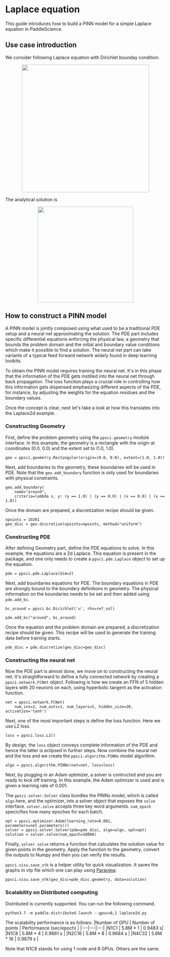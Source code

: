 # Laplace equation

This guide introduces how to build a PINN model for a simple Laplace equation in PaddleScience.

## Use case introduction

We consider following Laplace equation with Dirichlet bounday condition.

<div align="center">    
<img src="../../docs/source/img/laplaceeq.png" width = "400" align=center />
</div>


The analytical solution is 
<div align="center">
<img src="../../docs/source/img/laplacesolution.png" width = "300" align=center />
</div>




## How to construct a PINN model

A PINN model is jointly composed using what used to be a traditional PDE setup and
a neural net approximating the solution. The PDE part includes specific
differential equations enforcing the physical law, a geometry that bounds
the problem domain and the initial and boundary value conditions which make it
possible to find a solution. The neural net part can take variants of a typical
feed forward network widely found in deep learning toolkits.

To obtain the PINN model requires training the neural net. It's in this phase that
the information of the PDE gets instilled into the neural net through back propagation.
The loss function plays a crucial role in controlling how this information gets dispensed
emphasizing different aspects of the PDE, for instance, by adjusting the weights for
the equation residues and the boundary values.

Once the concept is clear, next let's take a look at how this translates into the
Laplace2d example.

### Constructing Geometry

First, define the problem geometry using the `ppsci.geometry` module interface. In this example,
the geometry is a rectangle with the origin at coordinates (0.0, 0.0) and the extent set
to (1.0, 1.0).

```
geo = ppsci.geometry.Rectangular(origin=(0.0, 0.0), extent=(1.0, 1.0))
```

Next, add boundaries to the geometry, these boundaries will be used in PDE. 
Note that the `geo.add_boundary` function is only used for boundaries with physical constraints. 


```
geo.add_boundary(
    name="around",
    criteria=lambda x, y: (y == 1.0) | (y == 0.0) | (x == 0.0) | (x == 1.0))
```

Once the domain are prepared, a discretization recipe should be given.

```
npoints = 10201
geo_disc = geo.discretize(npoints=npoints, method="uniform")
```

### Constructing PDE

After defining Geometry part, define the PDE equations to solve. In this example, the equations are a 2d
Laplace. This equation is present in the package, and one only needs to
create a `ppsci.pde.Laplace` object to set up the equation.

```
pde = ppsci.pde.Laplace(dim=2)
```

Next, add boundaries equations for PDE. 
The boundary equations in PDE are strongly bound to the boundary definitions in geometry. 
The physical information on the  boundaries needs to be set and then added using `pde.add_bc`.


```
bc_around = ppsci.bc.Dirichlet('u', rhs=ref_sol)

pde.add_bc("around", bc_around)
```

Once the equation and the problem domain are prepared, a discretization
recipe should be given. This recipe will be used to generate the training data
before training starts.

```
pde_disc = pde.discretize(geo_disc=geo_disc)
```

### Constructing the neural net

Now the PDE part is almost done, we move on to constructing the neural net.
It's straightforward to define a fully connected network by creating a `ppsci.network.FCNet` object.
Following is how we create an FFN of 5 hidden layers with 20 neurons on each, using hyperbolic
tangent as the activation function.

```
net = ppsci.network.FCNet(
    num_ins=2, num_outs=1, num_layers=5, hidden_size=20, activation='tanh')
```

Next, one of the most important steps is define the loss function. Here we use L2 loss.


```
loss = ppsci.loss.L2()
```

By design, the `loss` object conveys complete information of the PDE and hence the
latter is eclipsed in further steps. Now combine the neural net and the loss and we
create the `ppsci.algorithm.PINNs` model algorithm.

```
algo = ppsci.algorithm.PINNs(net=net, loss=loss)
```

Next, by plugging in an Adam optimizer, a solver is contructed and you are ready
to kick off training. In this example, the Adam optimizer is used and is given
a learning rate of 0.001. 

The `ppsci.solver.Solver` class bundles the PINNs model, which is called `algo` here,
and the optimizer, into a solver object that exposes the `solve` interface.
`solver.solve` accepts three key word arguments. `num_epoch` specicifies how many
epoches for each batch. 


```
opt = ppsci.optimizer.Adam(learning_rate=0.001, parameters=net.parameters())
solver = ppsci.solver.Solver(pde=pde_disc, algo=algo, opt=opt)
solution = solver.solve(num_epoch=10000)
```

Finally, `solver.solve` returns a function that calculates the solution value
for given points in the geometry. Apply the function to the geometry, convert the
outputs to Numpy and then you can verify the results. 

`ppsci.visu.save_vtk` is a helper utility for quick visualization. It saves
the graphs in vtp file which one can play using [Paraview](https://www.paraview.org/).

```
ppsci.visu.save_vtk(geo_disc=pde_disc.geometry, data=solution)
```

### Scalability on Distributed computing
Distributed is currently supported. You can run the following command.
```
python3.7 -m paddle.distributed.launch --gpus=0,1 laplace2d.py
```

The scalability performance is as follows:
|Number of GPU | Number of points |  Performance (sec/epoch) | 
|---|---|---|
|N1C1 | 5.8M * 1 | 0.9483 s| 
|N1C8 | 5.8M * 4 |  0.9661 s | 
|N2C16 | 5.8M * 8 |  0.9684 s | 
|N4C32 | 5.8M * 16 |  0.9679 s | 

Note that N1C8 stands for using 1 node and 8 GPUs. Others are the same.
